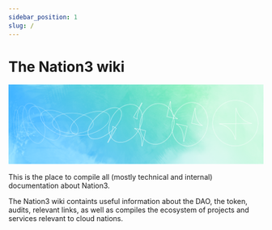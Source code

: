```yaml
---
sidebar_position: 1
slug: /
---
```


# The Nation3 wiki

![](/img/hero.png)

This is the place to compile all (mostly technical and internal) documentation about Nation3.

The Nation3 wiki containts useful information about the DAO, the token, audits, relevant links, as well as compiles the ecosystem of projects and services relevant to cloud nations.

